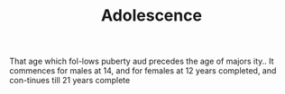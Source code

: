 ---
title: Adolescence
letter: A
permalink: "/definitions/adolescence.html"
body: That age which fol-lows puberty aud precedes the age of majors ity.. It commences
  for males at 14, and for females at 12 years completed, and con-tinues till 21 years
  complete
published_at: '2018-07-07'
layout: post
---